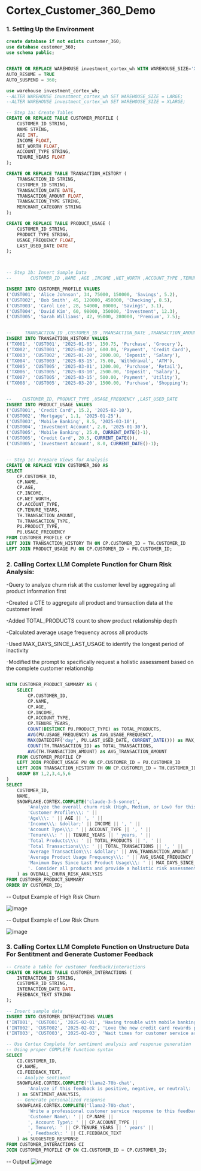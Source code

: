 # Cortex_Customer_360_Demo

### 1. Setting Up the Environment
```sql
create database if not exists customer_360;
use database customer_360;
use schema public;


CREATE OR REPLACE WAREHOUSE investment_cortex_wh WITH WAREHOUSE_SIZE='X-LARGE'
AUTO_RESUME = TRUE
AUTO_SUSPEND = 360;

use warehouse investment_cortex_wh;
--ALTER WAREHOUSE investment_cortex_wh SET WAREHOUSE_SIZE = LARGE;
--ALTER WAREHOUSE investment_cortex_wh SET WAREHOUSE_SIZE = XLARGE;

-- Step 1a: Create Tables
CREATE OR REPLACE TABLE CUSTOMER_PROFILE (
    CUSTOMER_ID STRING,
    NAME STRING,
    AGE INT,
    INCOME FLOAT,
    NET_WORTH FLOAT,
    ACCOUNT_TYPE STRING,
    TENURE_YEARS FLOAT
);

CREATE OR REPLACE TABLE TRANSACTION_HISTORY (
    TRANSACTION_ID STRING,
    CUSTOMER_ID STRING,
    TRANSACTION_DATE DATE,
    TRANSACTION_AMOUNT FLOAT,
    TRANSACTION_TYPE STRING,
    MERCHANT_CATEGORY STRING
);

CREATE OR REPLACE TABLE PRODUCT_USAGE (
    CUSTOMER_ID STRING,
    PRODUCT_TYPE STRING,
    USAGE_FREQUENCY FLOAT,
    LAST_USED_DATE DATE
);



-- Step 1b: Insert Sample Data
--       CUSTOMER_ID ,NAME ,AGE ,INCOME ,NET_WORTH ,ACCOUNT_TYPE ,TENURE_YEARS 

INSERT INTO CUSTOMER_PROFILE VALUES
('CUST001', 'Alice Johnson', 34, 75000, 150000, 'Savings', 5.2),
('CUST002', 'Bob Smith', 45, 120000, 450000, 'Checking', 8.5),
('CUST003', 'Carol Lee', 28, 54000, 80000, 'Savings', 3.1),
('CUST004', 'David Kim', 60, 98000, 350000, 'Investment', 12.3),
('CUST005', 'Sarah Williams', 42, 95000, 280000, 'Premium', 7.5);


--     TRANSACTION_ID ,CUSTOMER_ID ,TRANSACTION_DATE ,TRANSACTION_AMOUNT ,TRANSACTION_TYPE ,MERCHANT_CATEGORY 
INSERT INTO TRANSACTION_HISTORY VALUES
('TX001', 'CUST001', '2025-01-05', 150.75, 'Purchase', 'Grocery'),
('TX002', 'CUST001', '2025-02-10', 600.00, 'Payment', 'Credit Card'),
('TX003', 'CUST002', '2025-01-20', 2000.00, 'Deposit', 'Salary'),
('TX004', 'CUST003', '2025-03-15', 75.00, 'Withdrawal', 'ATM'),
('TX005', 'CUST005', '2025-03-01', 1200.00, 'Purchase', 'Retail'),
('TX006', 'CUST005', '2025-03-10', 2500.00, 'Deposit', 'Salary'),
('TX007', 'CUST005', '2025-03-15', 500.00, 'Payment', 'Utility'),
('TX008', 'CUST005', '2025-03-20', 1500.00, 'Purchase', 'Shopping');


--    CUSTOMER_ID, PRODUCT_TYPE ,USAGE_FREQUENCY ,LAST_USED_DATE    
INSERT INTO PRODUCT_USAGE VALUES
('CUST001', 'Credit Card', 15.2, '2025-02-10'),
('CUST002', 'Mortgage', 1.1, '2025-01-25'),
('CUST003', 'Mobile Banking', 8.5, '2025-03-10'),
('CUST004', 'Investment Account', 2.0, '2025-01-30'),
('CUST005', 'Mobile Banking', 25.0, CURRENT_DATE()-1),
('CUST005', 'Credit Card', 20.5, CURRENT_DATE()),
('CUST005', 'Investment Account', 8.0, CURRENT_DATE()-1);


-- Step 1c: Prepare Views for Analysis
CREATE OR REPLACE VIEW CUSTOMER_360 AS
SELECT 
    CP.CUSTOMER_ID, 
    CP.NAME, 
    CP.AGE, 
    CP.INCOME, 
    CP.NET_WORTH, 
    CP.ACCOUNT_TYPE, 
    CP.TENURE_YEARS,
    TH.TRANSACTION_AMOUNT, 
    TH.TRANSACTION_TYPE, 
    PU.PRODUCT_TYPE, 
    PU.USAGE_FREQUENCY
FROM CUSTOMER_PROFILE CP
LEFT JOIN TRANSACTION_HISTORY TH ON CP.CUSTOMER_ID = TH.CUSTOMER_ID
LEFT JOIN PRODUCT_USAGE PU ON CP.CUSTOMER_ID = PU.CUSTOMER_ID;

```

### 2. Calling Cortex LLM Complete Function for Churn Risk Analysis:

-Query to analyze churn risk at the customer level by aggregating all product information first

-Created a CTE to aggregate all product and transaction data at the customer level
    
-Added TOTAL_PRODUCTS count to show product relationship depth
    
-Calculated average usage frequency across all products
    
-Used MAX_DAYS_SINCE_LAST_USAGE to identify the longest period of inactivity
    
-Modified the prompt to specifically request a holistic assessment based on the complete customer relationship

```sql

WITH CUSTOMER_PRODUCT_SUMMARY AS (
    SELECT 
        CP.CUSTOMER_ID,
        CP.NAME,
        CP.AGE,
        CP.INCOME,
        CP.ACCOUNT_TYPE,
        CP.TENURE_YEARS,
        COUNT(DISTINCT PU.PRODUCT_TYPE) as TOTAL_PRODUCTS,
        AVG(PU.USAGE_FREQUENCY) as AVG_USAGE_FREQUENCY,
        MAX(DATEDIFF('day', PU.LAST_USED_DATE, CURRENT_DATE())) as MAX_DAYS_SINCE_LAST_USAGE,
        COUNT(TH.TRANSACTION_ID) as TOTAL_TRANSACTIONS,
        AVG(TH.TRANSACTION_AMOUNT) as AVG_TRANSACTION_AMOUNT
    FROM CUSTOMER_PROFILE CP
    LEFT JOIN PRODUCT_USAGE PU ON CP.CUSTOMER_ID = PU.CUSTOMER_ID
    LEFT JOIN TRANSACTION_HISTORY TH ON CP.CUSTOMER_ID = TH.CUSTOMER_ID
    GROUP BY 1,2,3,4,5,6
)
SELECT 
    CUSTOMER_ID,
    NAME,
    SNOWFLAKE.CORTEX.COMPLETE('claude-3-5-sonnet',
        'Analyze the overall churn risk (High, Medium, or Low) for this customer based on their complete relationship\\\: ' ||
        'Customer Profile\\\: ' ||
        'Age\\\: ' || AGE || ', ' ||
        'Income\\\: &dollar;' || INCOME || ', ' ||
        'Account Type\\\: ' || ACCOUNT_TYPE || ', ' ||
        'Tenure\\\: ' || TENURE_YEARS || ' years, ' ||
        'Total Products\\\: ' || TOTAL_PRODUCTS || ', ' ||
        'Total Transactions\\\: ' || TOTAL_TRANSACTIONS || ', ' ||
        'Average Transaction\\\: &dollar;' || AVG_TRANSACTION_AMOUNT || ', ' ||
        'Average Product Usage Frequency\\\: ' || AVG_USAGE_FREQUENCY || ' times per month, ' ||
        'Maximum Days Since Last Product Usage\\\: ' || MAX_DAYS_SINCE_LAST_USAGE || 
        '. Consider all products and provide a holistic risk assessment.'
    ) as OVERALL_CHURN_RISK_ANALYSIS
FROM CUSTOMER_PRODUCT_SUMMARY
ORDER BY CUSTOMER_ID;
```


-- Output Example of High Risk Churn

![image](https://github.com/user-attachments/assets/de371b36-11d1-4a78-ab9d-c20f6763f2b6)


-- Output Example of Low Risk Churn

![image](https://github.com/user-attachments/assets/6e7cfc17-1800-4f73-820d-054e29301f46)

### 3. Calling Cortex LLM Complete Function on Unstructure Data For Sentitment and Generate Customer Feedback

```sql
-- Create a table for customer feedback/interactions
CREATE OR REPLACE TABLE CUSTOMER_INTERACTIONS (
    INTERACTION_ID STRING,
    CUSTOMER_ID STRING,
    INTERACTION_DATE DATE,
    FEEDBACK_TEXT STRING
);

-- Insert sample data
INSERT INTO CUSTOMER_INTERACTIONS VALUES
('INT001', 'CUST001', '2025-02-01', 'Having trouble with mobile banking login'),
('INT002', 'CUST002', '2025-02-02', 'Love the new credit card rewards program'),
('INT003', 'CUST003', '2025-02-03', 'Wait times for customer service are too long');

-- Use Cortex Complete for sentiment analysis and response generation
-- Using proper COMPLETE function syntax
SELECT 
    CI.CUSTOMER_ID,
    CP.NAME,
    CI.FEEDBACK_TEXT,
    -- Analyze sentiment
    SNOWFLAKE.CORTEX.COMPLETE('llama2-70b-chat', 
        'Analyze if this feedback is positive, negative, or neutral\: ' || CI.FEEDBACK_TEXT
    ) as SENTIMENT_ANALYSIS,
    -- Generate personalized response
    SNOWFLAKE.CORTEX.COMPLETE('llama2-70b-chat',
        'Write a professional customer service response to this feedback\: ' || 
        'Customer Name\: ' || CP.NAME || 
        ', Account Type\: ' || CP.ACCOUNT_TYPE || 
        ', Tenure\: ' || CP.TENURE_YEARS || ' years' ||
        ', Feedback\: ' || CI.FEEDBACK_TEXT
    ) as SUGGESTED_RESPONSE
FROM CUSTOMER_INTERACTIONS CI
JOIN CUSTOMER_PROFILE CP ON CI.CUSTOMER_ID = CP.CUSTOMER_ID;

```

-- Output
![image](https://github.com/user-attachments/assets/d6718adf-ce7c-4a68-9b30-04e645b49d0c)

